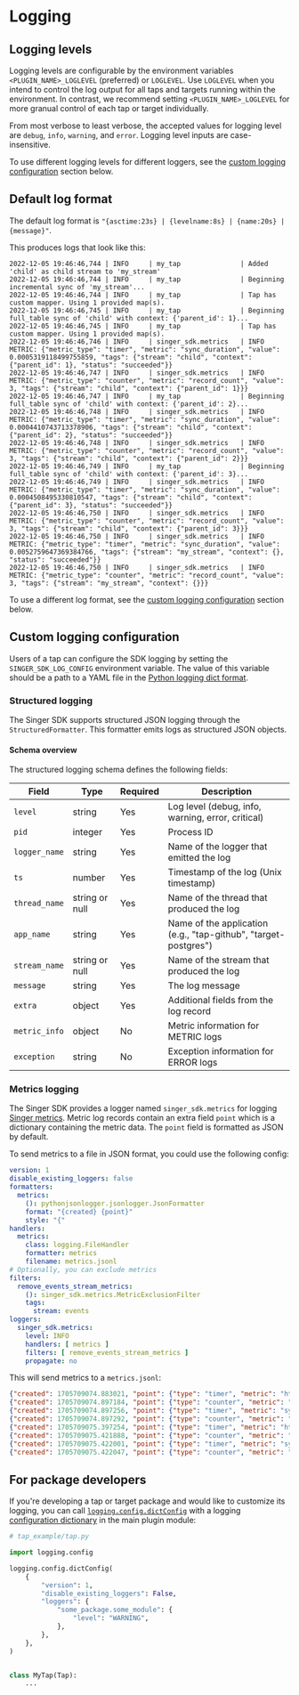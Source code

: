 # Logging

## Logging levels

Logging levels are configurable by the environment variables `<PLUGIN_NAME>_LOGLEVEL` (preferred)
or `LOGLEVEL`. Use `LOGLEVEL` when you intend to control the log output for all taps
and targets running within the environment. In contrast, we recommend setting
`<PLUGIN_NAME>_LOGLEVEL` for more granual control of each tap or target individually.

From most verbose to least verbose, the accepted values for logging level are `debug`,
`info`, `warning`, and `error`. Logging level inputs are case-insensitive.

To use different logging levels for different loggers, see the [custom logging configuration](#custom-logging-configuration) section below.

## Default log format

The default log format is `"{asctime:23s} | {levelname:8s} | {name:20s} | {message}"`.

This produces logs that look like this:

```
2022-12-05 19:46:46,744 | INFO     | my_tap               | Added 'child' as child stream to 'my_stream'
2022-12-05 19:46:46,744 | INFO     | my_tap               | Beginning incremental sync of 'my_stream'...
2022-12-05 19:46:46,744 | INFO     | my_tap               | Tap has custom mapper. Using 1 provided map(s).
2022-12-05 19:46:46,745 | INFO     | my_tap               | Beginning full_table sync of 'child' with context: {'parent_id': 1}...
2022-12-05 19:46:46,745 | INFO     | my_tap               | Tap has custom mapper. Using 1 provided map(s).
2022-12-05 19:46:46,746 | INFO     | singer_sdk.metrics   | INFO METRIC: {"metric_type": "timer", "metric": "sync_duration", "value": 0.0005319118499755859, "tags": {"stream": "child", "context": {"parent_id": 1}, "status": "succeeded"}}
2022-12-05 19:46:46,747 | INFO     | singer_sdk.metrics   | INFO METRIC: {"metric_type": "counter", "metric": "record_count", "value": 3, "tags": {"stream": "child", "context": {"parent_id": 1}}}
2022-12-05 19:46:46,747 | INFO     | my_tap               | Beginning full_table sync of 'child' with context: {'parent_id': 2}...
2022-12-05 19:46:46,748 | INFO     | singer_sdk.metrics   | INFO METRIC: {"metric_type": "timer", "metric": "sync_duration", "value": 0.0004410743713378906, "tags": {"stream": "child", "context": {"parent_id": 2}, "status": "succeeded"}}
2022-12-05 19:46:46,748 | INFO     | singer_sdk.metrics   | INFO METRIC: {"metric_type": "counter", "metric": "record_count", "value": 3, "tags": {"stream": "child", "context": {"parent_id": 2}}}
2022-12-05 19:46:46,749 | INFO     | my_tap               | Beginning full_table sync of 'child' with context: {'parent_id': 3}...
2022-12-05 19:46:46,749 | INFO     | singer_sdk.metrics   | INFO METRIC: {"metric_type": "timer", "metric": "sync_duration", "value": 0.0004508495330810547, "tags": {"stream": "child", "context": {"parent_id": 3}, "status": "succeeded"}}
2022-12-05 19:46:46,750 | INFO     | singer_sdk.metrics   | INFO METRIC: {"metric_type": "counter", "metric": "record_count", "value": 3, "tags": {"stream": "child", "context": {"parent_id": 3}}}
2022-12-05 19:46:46,750 | INFO     | singer_sdk.metrics   | INFO METRIC: {"metric_type": "timer", "metric": "sync_duration", "value": 0.0052759647369384766, "tags": {"stream": "my_stream", "context": {}, "status": "succeeded"}}
2022-12-05 19:46:46,750 | INFO     | singer_sdk.metrics   | INFO METRIC: {"metric_type": "counter", "metric": "record_count", "value": 3, "tags": {"stream": "my_stream", "context": {}}}
```

To use a different log format, see the [custom logging configuration](#custom-logging-configuration) section below.

## Custom logging configuration

Users of a tap can configure the SDK logging by setting the `SINGER_SDK_LOG_CONFIG`
environment variable. The value of this variable should be a path to a YAML file in the
[Python logging dict format](https://docs.python.org/3/library/logging.config.html#dictionary-schema-details).

### Structured logging

The Singer SDK supports structured JSON logging through the `StructuredFormatter`. This formatter emits logs as structured JSON objects.

#### Schema overview

The structured logging schema defines the following fields:

| Field | Type | Required | Description |
| ------------- | -------------- | -------- | --------------------------------------------------------------- |
| `level` | string | Yes | Log level (debug, info, warning, error, critical) |
| `pid` | integer | Yes | Process ID |
| `logger_name` | string | Yes | Name of the logger that emitted the log |
| `ts` | number | Yes | Timestamp of the log (Unix timestamp) |
| `thread_name` | string or null | Yes | Name of the thread that produced the log |
| `app_name` | string | Yes | Name of the application (e.g., "tap-github", "target-postgres") |
| `stream_name` | string or null | Yes | Name of the stream that produced the log |
| `message` | string | Yes | The log message |
| `extra` | object | Yes | Additional fields from the log record |
| `metric_info` | object | No | Metric information for METRIC logs |
| `exception` | string | No | Exception information for ERROR logs |

### Metrics logging

The Singer SDK provides a logger named `singer_sdk.metrics` for logging [Singer metrics](./metrics.md). Metric log records contain an extra field `point` which is a dictionary containing the metric data. The `point` field is formatted as JSON by default.

To send metrics to a file in JSON format, you could use the following config:

```yaml
version: 1
disable_existing_loggers: false
formatters:
  metrics:
    (): pythonjsonlogger.jsonlogger.JsonFormatter
    format: "{created} {point}"
    style: "{"
handlers:
  metrics:
    class: logging.FileHandler
    formatter: metrics
    filename: metrics.jsonl
# Optionally, you can exclude metrics
filters:
  remove_events_stream_metrics:
    (): singer_sdk.metrics.MetricExclusionFilter
    tags:
      stream: events
loggers:
  singer_sdk.metrics:
    level: INFO
    handlers: [ metrics ]
    filters: [ remove_events_stream_metrics ]
    propagate: no
```

This will send metrics to a `metrics.jsonl`:

```json
{"created": 1705709074.883021, "point": {"type": "timer", "metric": "http_request_duration", "value": 0.501743, "tags": {"stream": "continents", "endpoint": "", "http_status_code": 200, "status": "succeeded"}}}
{"created": 1705709074.897184, "point": {"type": "counter", "metric": "http_request_count", "value": 1, "tags": {"stream": "continents", "endpoint": ""}}}
{"created": 1705709074.897256, "point": {"type": "timer", "metric": "sync_duration", "value": 0.7397160530090332, "tags": {"stream": "continents", "context": {}, "status": "succeeded"}}}
{"created": 1705709074.897292, "point": {"type": "counter", "metric": "record_count", "value": 7, "tags": {"stream": "continents", "context": {}}}}
{"created": 1705709075.397254, "point": {"type": "timer", "metric": "http_request_duration", "value": 0.392148, "tags": {"stream": "countries", "endpoint": "", "http_status_code": 200, "status": "succeeded"}}}
{"created": 1705709075.421888, "point": {"type": "counter", "metric": "http_request_count", "value": 1, "tags": {"stream": "countries", "endpoint": ""}}}
{"created": 1705709075.422001, "point": {"type": "timer", "metric": "sync_duration", "value": 0.5258760452270508, "tags": {"stream": "countries", "context": {}, "status": "succeeded"}}}
{"created": 1705709075.422047, "point": {"type": "counter", "metric": "record_count", "value": 250, "tags": {"stream": "countries", "context": {}}}}
```

## For package developers

If you're developing a tap or target package and would like to customize its logging, you can call [`logging.config.dictConfig`](inv:python:py:function:#logging.config.dictConfig) with a logging [configuration dictionary](inv:python:std:label:#logging-config-dictschema)
in the main plugin module:

```python
# tap_example/tap.py

import logging.config

logging.config.dictConfig(
    {
        "version": 1,
        "disable_existing_loggers": False,
        "loggers": {
            "some_package.some_module": {
                "level": "WARNING",
            },
        },
    },
)


class MyTap(Tap):
    ...
```
